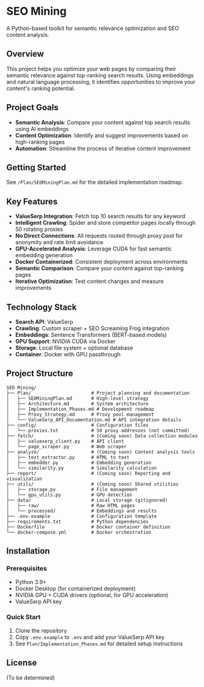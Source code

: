 # SEO Mining

A Python-based toolkit for semantic relevance optimization and SEO content analysis.

## Overview

This project helps you optimize your web pages by comparing their semantic relevance against top-ranking search results. Using embeddings and natural language processing, it identifies opportunities to improve your content's ranking potential.

## Project Goals

- **Semantic Analysis**: Compare your content against top search results using AI embeddings
- **Content Optimization**: Identify and suggest improvements based on high-ranking pages
- **Automation**: Streamline the process of iterative content improvement

## Getting Started

See `/Plan/SEOMiningPlan.md` for the detailed implementation roadmap.

## Key Features

- **ValueSerp Integration**: Fetch top 10 search results for any keyword
- **Intelligent Crawling**: Spider and store competitor pages locally through 50 rotating proxies
- **No Direct Connections**: All requests routed through proxy pool for anonymity and rate limit avoidance
- **GPU-Accelerated Analysis**: Leverage CUDA for fast semantic embedding generation
- **Docker Containerized**: Consistent deployment across environments
- **Semantic Comparison**: Compare your content against top-ranking pages
- **Iterative Optimization**: Test content changes and measure improvements

## Technology Stack

- **Search API**: ValueSerp
- **Crawling**: Custom scraper + SEO Screaming Frog integration
- **Embeddings**: Sentence Transformers (BERT-based models)
- **GPU Support**: NVIDIA CUDA via Docker
- **Storage**: Local file system + optional database
- **Container**: Docker with GPU passthrough

## Project Structure

```
SEO Mining/
├── Plan/                      # Project planning and documentation
│   ├── SEOMiningPlan.md       # High-level strategy
│   ├── Architecture.md        # System architecture
│   ├── Implementation_Phases.md # Development roadmap
│   ├── Proxy_Strategy.md      # Proxy pool management
│   └── ValueSerp_API_Documentation.md # API integration details
├── config/                    # Configuration files
│   └── proxies.txt            # 50 proxy addresses (not committed)
├── fetch/                     # (Coming soon) Data collection modules
│   ├── valueserp_client.py    # API client
│   └── page_scraper.py        # Web scraper
├── analyze/                   # (Coming soon) Content analysis tools
│   ├── text_extractor.py      # HTML to text
│   ├── embedder.py            # Embedding generation
│   └── similarity.py          # Similarity calculation
├── report/                    # (Coming soon) Reporting and visualization
├── utils/                     # (Coming soon) Shared utilities
│   ├── storage.py             # File management
│   └── gpu_utils.py           # GPU detection
├── data/                      # Local storage (gitignored)
│   ├── raw/                   # Raw HTML pages
│   └── processed/             # Embeddings and results
├── .env.example               # Configuration template
├── requirements.txt           # Python dependencies
├── Dockerfile                 # Docker container definition
└── docker-compose.yml         # Docker orchestration
```

## Installation

### Prerequisites
- Python 3.9+
- Docker Desktop (for containerized deployment)
- NVIDIA GPU + CUDA drivers (optional, for GPU acceleration)
- ValueSerp API key

### Quick Start
1. Clone the repository
2. Copy `.env.example` to `.env` and add your ValueSerp API key
3. See `Plan/Implementation_Phases.md` for detailed setup instructions

## License

(To be determined)

